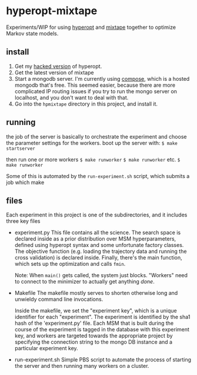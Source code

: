 hyperopt-mixtape
================

Experiments/WIP for using [hyperopt](https://github.com/hyperopt/hyperopt)
and [mixtape](https://github.com/rmcgibbo/mixtape) together to optimize Markov
state models.

install
-------
1. Get my [hacked version](https://github.com/rmcgibbo/hyperopt) of hyperopt.
2. Get the latest version of mixtape
3. Start a mongodb server. I'm currently using [compose](https://www.compose.io/),
   which is a hosted mongodb that's free. This seemed easier, because there
   are more complicated IP routing issues if you try to run the mongo server on
   localhost, and you don't want to deal with that.
4. Go into the `hpmixtape` directory in this project, and install it.


running
-------
the job of the server is basically to orchestrate the experiment and choose
the parameter settings for the workers. boot up the server with:
`$ make startserver`

then run one or more workers
`$ make runworker`
`$ make runworker`
etc.
`$ make runworker`

Some of this is automated by the `run-experiment.sh` script, which submits
a job which make


files
-----

Each experiment in this project is one of the subdirectories, and it includes
three key files

- experiment.py
    This file contains all the science. The search space is declared inside as
    a prior distribution over MSM hyperparameters, defined using hyperopt
    syntax and some unfortunate factory classes. The objective function (e.g.
    loading the trajectory data and running the cross validation) is declared
    inside. Finally, there's the main function, which sets up the optimization
    and calls `fmin`.
    
    Note: When `main()` gets called, the system just blocks. "Workers" need to
    connect to the minimizer to actually get anything _done_.

- Makefile
    The makefile mostly serves to shorten otherwise long and unwieldy command
    line invocations.
    
    Inside the makefile, we set the "experiment key", which is a unique identifier
    for each "experiment". The experiment is identified by the sha1 hash of 
    the 'experiment.py' file. Each MSM that is built during the course of the
    experiment is tagged in the database with this experiment key, and workers
    are targeted towards the appropriate project by specifying the connection
    string to the mongo DB instance and a particular experiment key.
    
- run-experiment.sh
    Simple PBS script to automate the process of starting the server and then
    running many workers on a cluster.
